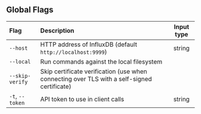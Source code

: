## Global Flags

| Flag            | Description                                                                                 | Input type |
|:----------------|:--------------------------------------------------------------------------------------------|:----------:|
| `--host`        | HTTP address of InfluxDB (default `http://localhost:9999`)                                  | string     |
| `--local`       | Run commands against the local filesystem                                                   |            |
| `--skip-verify` | Skip certificate verification (use when connecting over TLS with a self-signed certificate) |            |
| `-t`, `--token` | API token to use in client calls                                                            | string     |
